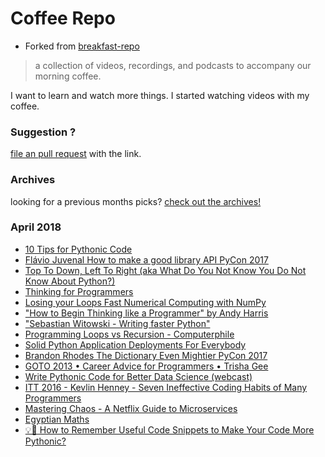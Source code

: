 # Coffee Repo #

* Forked from [breakfast-repo](https://github.com/ashleygwilliams/breakfast-repo)

> a collection of videos, recordings, and podcasts to accompany our morning coffee.

I want to learn and watch more things. I started watching videos with my coffee.

### Suggestion ?

[file an pull request](https://github.com/christopher-burke/coffee-repo/pulls) with the link.

### Archives

looking for a previous months picks? [check out the archives!](https://github.com/christopher-burke/coffee-repo/tree/coffee-repo/archives/)

### April 2018

* [10 Tips for Pythonic Code](https://www.youtube.com/watch?v=_O23jIXsshs)
* [Flávio Juvenal How to make a good library API PyCon 2017](https://www.youtube.com/watch?v=4mkFfce46zE)
* [Top To Down, Left To Right (aka What Do You Not Know You Do Not Know About Python?)](https://www.youtube.com/watch?v=DlgbPLvBs30)
* [Thinking for Programmers](https://channel9.msdn.com/Events/Build/2014/3-642)
* [Losing your Loops Fast Numerical Computing with NumPy](https://www.youtube.com/watch?v=EEUXKG97YRw)
* ["How to Begin Thinking like a Programmer" by Andy Harris](https://www.youtube.com/watch?v=YWwBhjQN-Qw)
* ["Sebastian Witowski - Writing faster Python"](https://www.youtube.com/watch?v=YjHsOrOOSuI)
* [Programming Loops vs Recursion - Computerphile](https://www.youtube.com/watch?v=HXNhEYqFo0o)
* [Solid Python Application Deployments For Everybody](https://www.youtube.com/watch?v=voq4Mm58NY0)
* [Brandon Rhodes The Dictionary Even Mightier PyCon 2017](https://www.youtube.com/watch?v=66P5FMkWoVU)
* [GOTO 2013 • Career Advice for Programmers • Trisha Gee](https://www.youtube.com/watch?v=LlAn452X4Lc)
* [Write Pythonic Code for Better Data Science (webcast)](https://www.youtube.com/watch?v=EihDgHxWiKk)
* [ITT 2016 - Kevlin Henney - Seven Ineffective Coding Habits of Many Programmers](https://www.youtube.com/watch?v=ZsHMHukIlJY)
* [Mastering Chaos - A Netflix Guide to Microservices](https://youtu.be/CZ3wIuvmHeM)
* [Egyptian Maths](https://youtu.be/Ih1ZWE3pe9o)
* [💡🐍 How to Remember Useful Code Snippets to Make Your Code More Pythonic?](https://youtu.be/ODqR37Jncc4)
